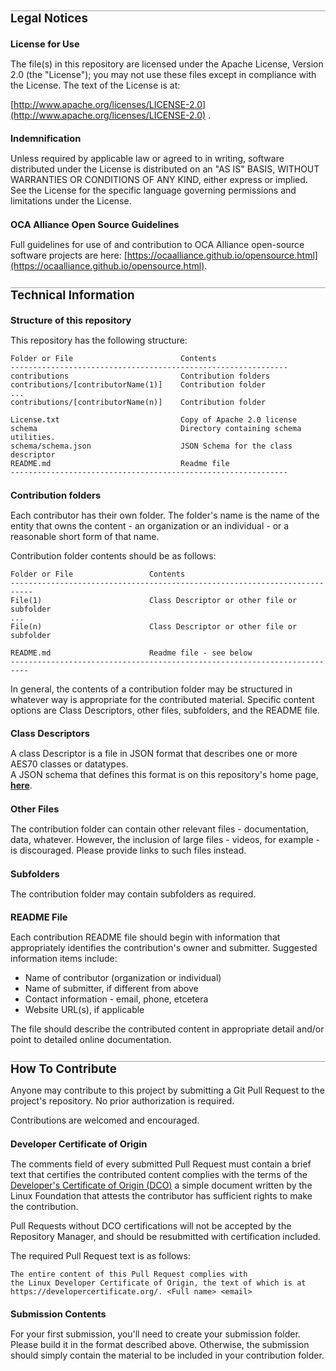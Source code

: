 <style>
	li{margin:0 0 0 0;}
	h1{font-size:14pt; border-top: 1px solid #A0A0A0;}
	h2{font-size:11pt; border:none;}
</style>

# Legal Notices

## License for Use

The file(s) in this repository are licensed under the Apache License, Version 2.0 (the "License"); 
you may not use these files except in compliance with the License. 
The text of the License is at:

[http://www.apache.org/licenses/LICENSE-2.0](http://www.apache.org/licenses/LICENSE-2.0) .

## Indemnification

Unless required by applicable law or agreed to in writing, 
software distributed under the License is distributed on an "AS IS" BASIS, 
WITHOUT WARRANTIES OR CONDITIONS OF ANY KIND, either express or implied. 
See the License for the specific language governing permissions and limitations under the License.

## OCA Alliance Open Source Guidelines

Full guidelines for use of and contribution to OCA Alliance open-source software projects are here: [https://ocaalliance.github.io/opensource.html](https://ocaalliance.github.io/opensource.html).

# Technical Information

## Structure of this repository

This repository has the following structure:
```
Folder or File                        Contents
--------------------------------------------------------------
contributions                         Contribution folders
contributions/[contributorName(1)]    Contribution folder
...	 	
contributions/[contributorName(n)]    Contribution folder 				 
 					
License.txt                           Copy of Apache 2.0 license	
schema								  Directory containing schema utilities.
schema/schema.json            		  JSON Schema for the class descriptor
README.md                             Readme file 
--------------------------------------------------------------
```
## Contribution folders

Each contributor has their own folder.  The folder's name is the name of the entity that owns the content - an organization or an individual - or a reasonable short form of that name.

Contribution folder contents should be as follows:
```
Folder or File                 Contents
---------------------------------------------------------------------------
File(1)                        Class Descriptor or other file or subfolder
...
File(n)                        Class Descriptor or other file or subfolder

README.md                      Readme file - see below
--------------------------------------------------------------------------
```
In general,  the contents of a contribution folder may be structured in whatever way is appropriate for the contributed material.  Specific content options are Class Descriptors, other files, subfolders, and the README file.

## Class Descriptors

A class Descriptor is a file in JSON format that describes one or more AES70 classes or datatypes.  
A JSON schema that defines this format is on this repository's home page, **[here](schema/schema.json)**.

## Other Files
The contribution folder can contain other relevant files - documentation, data, whatever. However, the inclusion of large files - videos, for example - is discouraged.  Please provide links to such files instead.

## Subfolders
The contribution folder may contain subfolders as required.

## README File

Each contribution README file should begin with information that appropriately identifies the contribution's owner and submitter.
Suggested information items include:

- Name of contributor (organization or individual)
- Name of submitter, if different from above
- Contact information - email, phone, etcetera
- Website URL(s), if applicable

The file should describe the contributed content in appropriate detail and/or point to detailed online documentation.

# How To Contribute
Anyone may contribute to this project by submitting a Git Pull Request
to the project's repository.  No prior authorization is required.  

Contributions are welcomed and encouraged. 

## Developer Certificate of Origin 

The comments field of every submitted Pull Request 
must contain a brief text that certifies the contributed content complies with the terms of the 
[Developer's Certificate of Origin (DCO)](https://developercertificate.org/)
a simple document written by the Linux Foundation that attests the contributor
has sufficient rights to make the contribution.

Pull Requests without DCO certifications will not be accepted by the Repository Manager,
and should be resubmitted with certification included.

The required Pull Request text is as follows:	

	The entire content of this Pull Request complies with
	the Linux Developer Certificate of Origin, the text of which is at
	https://developercertificate.org/. <Full name> <email>

## Submission Contents
For your first submission, you'll need to create your submission folder.  Please build it in the format described above.  Otherwise, the submission should simply contain the material to be included in your contribution folder.